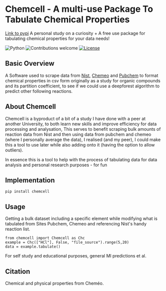 
# Chemcell - A multi-use Package To Tabulate Chemical Properties
[Link to pypi](https://pypi.org/project/chemcell/0.1/)
A personal study on a curiosity + A free use package for tabulating chemical properties for your data needs!
&nbsp;&nbsp;&nbsp;&nbsp;&nbsp;&nbsp;&nbsp;&nbsp;&nbsp;&nbsp;&nbsp;&nbsp;&nbsp;&nbsp;&nbsp;&nbsp;&nbsp;&nbsp;&nbsp;

![Python](https://img.shields.io/badge/python-v3.10+-blue.svg)
![Contributions welcome](https://img.shields.io/badge/contributions-welcome-orange.svg)
[![License](https://img.shields.io/badge/license-MIT-blue.svg)](https://opensource.org/licenses/MIT)

## Basic Overview

A Software used to scrape data from [Nist](https://www.nist.gov/), [Chemeo](https://www.chemeo.com/) and [Pubchem](https://pubchem.ncbi.nlm.nih.gov/) to format chemical properties in csv form originally as a study for organic compounds and its partition coefficient, to see if we could use a deepforest algorithm to predict other following reactions.

## About Chemcell
Chemcell is a byproduct of a bit of a study I have done with a peer at another University, to both learn new skills and improve efficiency for data processing and analysation,
This serves to benefit scraping bulk amounts of reaction data from Nist and then using data from pubchem and chemeo (where I personally average the data), I realised (and my peer),
I could make this a tool to use later while also adding onto it (having the option to allow outliers).

In essence this is a tool to help with the process of tabulating data for data analysis and personal research purposes - for fun

## Implementation

```
pip install chemcell
```

## Usage
Getting a bulk dataset including a specific element while modifying what is tabulated from Sites Pubchem, Chemeo and referencing Nist's handy reaction list.
```
from chemcell import Chemcell as Chc
example = Chc(["HCl"], False, "file_source").range(5,20)
data = example.tabulate()
```
For self study and educational purposes, general Ml predictions et al.

## Citation
Chemical and physical properties from Cheméo.


